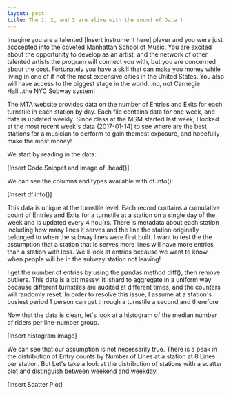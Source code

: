 ```yaml
---
layout: post
title: The 1, 2, and 3 are alive with the sound of Data !
---
```

Imagine you are a talented [Insert instrument here] player and you were just acccepted into the coveted Manhattan School of Music. You are excited about the opportunity to develop as an artist, and the network of other talented artists the program will connect you with, but you are concerned about the cost. Fortunately you have a skill that can make you money while living in one of if not the most expensive cities in the United States. You also will have access to the biggest stage in the world...no, not Carnegie Hall...the NYC Subway system!

The MTA website provides data on the number of Entries and Exits for each turnstile in each station by day. Each file contains data for one week, and data is updated weekly. Since class at the MSM started last week, I looked at the most recent week's data (2017-01-14) to see where are the best stations for a musician to perform to gain themost exposure, and hopefully make the most money!

We start by reading in the data:

[Insert Code Snippet and image of .head()]

We can see the columns and types available with df.info():

[Insert df.info()]

This data is unique at the turnstile level. Each record contains a cumulative count of Entries and Exits for a turnstile at a station on a single day of the week and is updated every 4 hou(rs. There is metadata about each station including how many lines it serves and the line the station originally belonged to when the subway lines were first built. I want to test the the assumption that a station that is serves more lines will have more entries than a station with less. We'll look at entries because we want to know when people will be in the subway station not leaving!

I get the number of entries by using the pandas method diff(), then remove outliers. This data is a bit messy. It ishard to aggregate in a uniform way because different turnstiles are audited at different times, and the counters will randomly reset. In order to resolve this issue, I assume at a station's busiest period 1 person can get through a turnstile a second,and therefore 

Now that the data is clean, let's look at a histogram of the median number of riders per line-number group.

[Insert histogram image]

We can see that our assumption is not necessarily true. There is a peak in the distribution of Entry counts by Number of Lines at a station at 8 Lines per station. But Let's take a look at the distribution of stations with a scatter plot and distinguish between weekend and weekday.

[Insert Scatter Plot]



